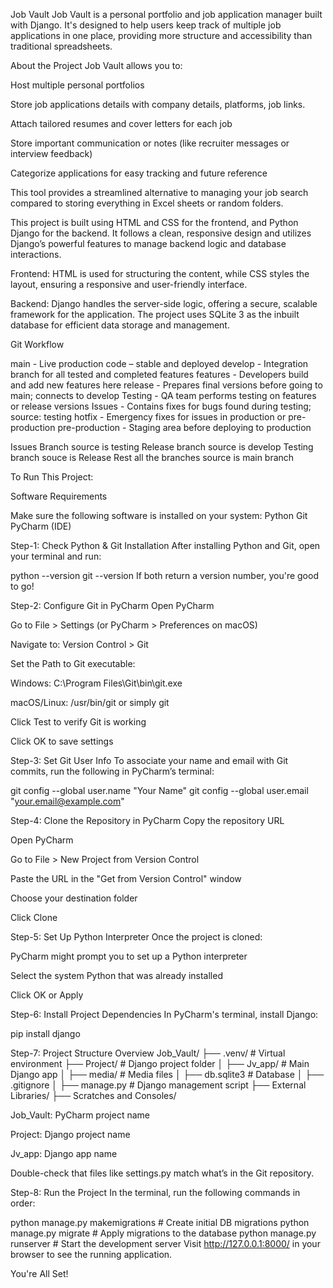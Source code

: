 Job Vault
Job Vault is a personal portfolio and job application manager built with Django. It's designed to help users keep track of multiple job applications in one place, providing more structure and accessibility than traditional spreadsheets.

About the Project
Job Vault allows you to:

Host multiple personal portfolios

Store job applications details with company details, platforms, job links.

Attach tailored resumes and cover letters for each job

Store important communication or notes (like recruiter messages or interview feedback)

Categorize applications for easy tracking and future reference

This tool provides a streamlined alternative to managing your job search compared to storing everything in Excel sheets or random folders.

This project is built using HTML and CSS for the frontend, and Python Django for the backend. It follows a clean, responsive design and utilizes Django’s powerful features to manage backend logic and database interactions.

Frontend: HTML is used for structuring the content, while CSS styles the layout, ensuring a responsive and user-friendly interface.

Backend: Django handles the server-side logic, offering a secure, scalable framework for the application. The project uses SQLite 3 as the inbuilt database for efficient data storage and management.

Git Workflow 

main -	Live production code – stable and deployed
develop - Integration branch for all tested and completed features
features - Developers build and add new features here
release - Prepares final versions before going to main; connects to develop
Testing - QA team performs testing on features or release versions
Issues - Contains fixes for bugs found during testing; source: testing
hotfix - Emergency fixes for issues in production or pre-production
pre-production - Staging area before deploying to production

Issues Branch source is testing
Release branch source is develop
Testing branch souce is Release
Rest all the branches source is main branch

To Run This Project:

Software Requirements

Make sure the following software is installed on your system:
Python
Git
PyCharm (IDE)



Step-1: Check Python & Git Installation
After installing Python and Git, open your terminal and run:

python --version
git --version
If both return a version number, you're good to go!

Step-2: Configure Git in PyCharm
Open PyCharm

Go to File > Settings (or PyCharm > Preferences on macOS)

Navigate to:
Version Control > Git

Set the Path to Git executable:

Windows:
C:\Program Files\Git\bin\git.exe

macOS/Linux:
/usr/bin/git or simply git

Click Test to verify Git is working

Click OK to save settings

Step-3: Set Git User Info
To associate your name and email with Git commits, run the following in PyCharm’s terminal:

git config --global user.name "Your Name"
git config --global user.email "your.email@example.com"

Step-4: Clone the Repository in PyCharm
Copy the repository URL

Open PyCharm

Go to File > New Project from Version Control

Paste the URL in the "Get from Version Control" window

Choose your destination folder

Click Clone

Step-5: Set Up Python Interpreter
Once the project is cloned:

PyCharm might prompt you to set up a Python interpreter

Select the system Python that was already installed

Click OK or Apply

Step-6: Install Project Dependencies
In PyCharm's terminal, install Django:

pip install django

Step-7: Project Structure Overview
Job_Vault/
├── .venv/                   # Virtual environment
├── Project/                 # Django project folder
│   ├── Jv_app/              # Main Django app
│   ├── media/               # Media files
│   ├── db.sqlite3           # Database
│   ├── .gitignore
│   ├── manage.py            # Django management script
├── External Libraries/
├── Scratches and Consoles/

Job_Vault: PyCharm project name

Project: Django project name

Jv_app: Django app name

Double-check that files like settings.py match what’s in the Git repository.

Step-8: Run the Project
In the terminal, run the following commands in order:

python manage.py makemigrations   # Create initial DB migrations
python manage.py migrate          # Apply migrations to the database
python manage.py runserver        # Start the development server
Visit http://127.0.0.1:8000/ in your browser to see the running application.

You're All Set!
